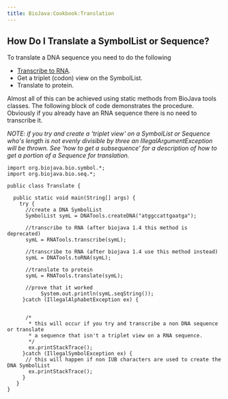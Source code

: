 ```yaml
---
title: BioJava:Cookbook:Translation
---
```


How Do I Translate a SymbolList or Sequence?
--------------------------------------------

To translate a DNA sequence you need to do the following

-   [Transcribe to
    RNA](Biojava:Cookbook:Sequence:Transcribe "wikilink").
-   Get a triplet (codon) view on the SymbolList.
-   Translate to protein.

Almost all of this can be achieved using static methods from BioJava
tools classes. The following block of code demonstrates the procedure.
Obviously if you already have an RNA sequence there is no need to
transcribe it.

*NOTE: if you try and create a 'triplet view' on a SymbolList or
Sequence who's length is not evenly divisible by three an
IllegalArgumentException will be thrown. See 'how to get a subsequence'
for a description of how to get a portion of a Sequence for
translation.*

    import org.biojava.bio.symbol.*;
    import org.biojava.bio.seq.*;

    public class Translate {

      public static void main(String[] args) {
        try {
          //create a DNA SymbolList
          SymbolList symL = DNATools.createDNA("atggccattgaatga");

          //transcribe to RNA (after biojava 1.4 this method is deprecated)
          symL = RNATools.transcribe(symL);

          //transcribe to RNA (after biojava 1.4 use this method instead)
          symL = DNATools.toRNA(symL);
          
          //translate to protein
          symL = RNATools.translate(symL);

          //prove that it worked
               System.out.println(symL.seqString());
         }catch (IllegalAlphabetException ex) {
          
         
          /* 
           * this will occur if you try and transcribe a non DNA sequence or translate
           * a sequence that isn't a triplet view on a RNA sequence.
           */
           ex.printStackTrace();
         }catch (IllegalSymbolException ex) {
          // this will happen if non IUB characters are used to create the DNA SymbolList
           ex.printStackTrace();
         }
       }
    }
